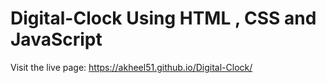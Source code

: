 # Digital-Clock Using HTML , CSS and JavaScript
Visit the live page: https://akheel51.github.io/Digital-Clock/
